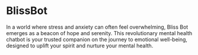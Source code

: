 # BlissBot
In a world where stress and anxiety can often feel overwhelming, Bliss Bot emerges as a beacon of hope and serenity. This revolutionary mental health chatbot is your trusted companion on the journey to emotional well-being, designed to uplift your spirit and nurture your mental health.
